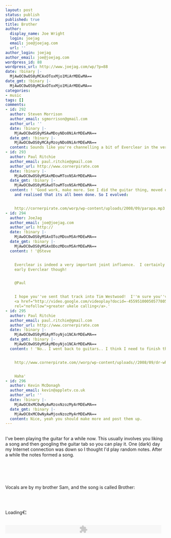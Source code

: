 ```yaml
---
layout: post
status: publish
published: true
title: Brother
author:
  display_name: Joe Wright
  login: joejag
  email: joe@joejag.com
  url: ''
author_login: joejag
author_email: joe@joejag.com
wordpress_id: 88
wordpress_url: http://www.joejag.com/wp/?p=88
date: !binary |-
  MjAwOC0wOS0yMCAxOToxMjo1MiArMDEwMA==
date_gmt: !binary |-
  MjAwOC0wOS0yMCAxOToxMjo1MiArMDEwMA==
categories:
- music
tags: []
comments:
- id: 292
  author: Steven Morrison
  author_email: sgmorrison@gmail.com
  author_url: ''
  date: !binary |-
    MjAwOC0wOS0yMSAwMDoyNDo0NiArMDEwMA==
  date_gmt: !binary |-
    MjAwOC0wOS0yMCAyMzoyNDo0NiArMDEwMA==
  content: Sounds like you're channelling a bit of Everclear in the verses. Nice.
- id: 293
  author: Paul Ritchie
  author_email: paul.ritchie@gmail.com
  author_url: http://www.cornerpirate.com
  date: !binary |-
    MjAwOC0wOS0yMSAxMDowMToxNSArMDEwMA==
  date_gmt: !binary |-
    MjAwOC0wOS0yMSAwOTowMToxNSArMDEwMA==
  content: ! 'Good work, make more. See I did the guitar thing, moved on to Ukelele,
    and realised that its all been done. So I evolved:


    http://cornerpirate.com/worp/wp-content/uploads/2008/09/parapa.mp3'
- id: 294
  author: JoeJag
  author_email: joe@joejag.com
  author_url: http://
  date: !binary |-
    MjAwOC0wOS0yMSAxOTozMDoxMSArMDEwMA==
  date_gmt: !binary |-
    MjAwOC0wOS0yMSAxODozMDoxMSArMDEwMA==
  content: ! '@Steve


    Everclear is indeed a very important joint influence.  I certainly hope you mean
    early Everclear though!


    @Paul


    I hope you''ve sent that track into Tim Westwood!  I''m sure you''ve seen your
    <a href="http://video.google.com/videoplay?docid=-4559510005057780538"
    rel="nofollow">greater ukele calling</a>.'
- id: 295
  author: Paul Ritchie
  author_email: paul.ritchie@gmail.com
  author_url: http://www.cornerpirate.com
  date: !binary |-
    MjAwOC0wOS0yMSAyMToyNjo1NCArMDEwMA==
  date_gmt: !binary |-
    MjAwOC0wOS0yMSAyMDoyNjo1NCArMDEwMA==
  content: ! 'No.. I went back to guitars.. I think I need to finish this song !


    http://www.cornerpirate.com//worp/wp-content/uploads//2008/09/dr-who.mp3


    Haha'
- id: 296
  author: Kevin McDonagh
  author_email: kevin@appletv.co.uk
  author_url: ''
  date: !binary |-
    MjAwOC0xMC0wNyAwMzoxNzozMyArMDEwMA==
  date_gmt: !binary |-
    MjAwOC0xMC0wNyAwMjoxNzozMyArMDEwMA==
  content: Nice, yeah you should make more and post them up.
---
```

<p><!-- raw html --><br />
I've been playing the guitar for a while now.  This usually involves you liking a song and then googling the guitar tab so you can play it.  One (dark) day my Internet connection was down so I thought I'd play random notes.  After a while the notes formed a song.<br />
<br /><br />
<script src='/j/jquery.cross-slide.js' type='text/javascript'></script><br />
<br /><br />
Vocals are by my brother Sam, and the song is called Brother:<br />
<br /></p>
<p><br /></p>
<style type="text/css">
  #test2 {<br />
    margin: 1em auto;<br />
    border: 2px solid #555;<br />
    width: 490px;<br />
    height: 400px;<br />
  }<br />
</style></p>
<p><script type='text/javascript' id='source-test2'>//< ![CDATA[<br />
$(function() {<br />
$('#test2').crossSlide({<br />
  sleep: 3,  //sec<br />
  fade: 1    //sec<br />
}, [<br />
  { src: '/i/brother/india1.jpg' },<br />
  { src: '/i/brother/india2.jpg' },<br />
  { src: '/i/brother/india3.jpg' },<br />
  { src: '/i/brother/dublin1.jpg' },<br />
  { src: '/i/brother/dublin2.jpg' },<br />
  { src: '/i/brother/dublin3.jpg' },<br />
  { src: '/i/brother/dublin4.jpg' },<br />
  { src: '/i/brother/dublin5.jpg' }<br />
]);<br />
});<br />
//]]></script></p>
<div id='test2'>Loading&euro;&brvbar;</div><br />
<script type='text/javascript' id='display-test2'><br />
  displaySource("test2");<br />
</script></p>
<p><embed type="application/x-shockwave-flash" src="{{ site.url }}/images/2008/Brother1.mp3"                width="490"                height="27" allowscriptaccess="never"                quality="best"                bgcolor="#ffffff"                wmode="window"               flashvars="playerMode=embedded" /><br />
<br /></p>
